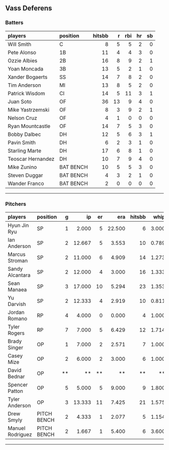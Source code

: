 ## Vass Deferens

### Batters

 
|players           |position  | hitsbb|  r| rbi| hr| sb| 
|:-----------------|:---------|------:|--:|---:|--:|--:| 
|Will Smith        |C         |      8|  5|   5|  2|  0| 
|Pete Alonso       |1B        |     11|  4|   4|  3|  0| 
|Ozzie Albies      |2B        |     16|  8|   9|  2|  1| 
|Yoan Moncada      |3B        |     13|  5|   2|  1|  0| 
|Xander Bogaerts   |SS        |     14|  7|   8|  2|  0| 
|Tim Anderson      |MI        |     13|  8|   5|  2|  0| 
|Patrick Wisdom    |CI        |     14|  5|  11|  3|  1| 
|Juan Soto         |OF        |     36| 13|   9|  4|  0| 
|Mike Yastrzemski  |OF        |      8|  3|   9|  2|  1| 
|Nelson Cruz       |OF        |      4|  1|   0|  0|  0| 
|Ryan Mountcastle  |OF        |     14|  7|   5|  3|  0| 
|Bobby Dalbec      |DH        |     12|  5|   6|  3|  1| 
|Pavin Smith       |DH        |      6|  2|   3|  1|  0| 
|Starling Marte    |DH        |     17|  6|   8|  1|  0| 
|Teoscar Hernandez |DH        |     10|  7|   9|  4|  0| 
|Mike Zunino       |BAT BENCH |     10|  5|   5|  3|  0| 
|Steven Duggar     |BAT BENCH |      4|  3|   2|  1|  0| 
|Wander Franco     |BAT BENCH |      2|  0|   0|  0|  0| 


* * *

### Pitchers

 
|players          |position    |  g|     ip| er|    era| hitsbb|  whip| so|  w| sv| 
|:----------------|:-----------|--:|------:|--:|------:|------:|-----:|--:|--:|--:| 
|Hyun Jin Ryu     |SP          |  1|  2.000|  5| 22.500|      6| 3.000|  2|  0|  0| 
|Ian Anderson     |SP          |  2| 12.667|  5|  3.553|     10| 0.789| 15|  1|  0| 
|Marcus Stroman   |SP          |  2| 11.000|  6|  4.909|     14| 1.273| 11|  0|  0| 
|Sandy Alcantara  |SP          |  2| 12.000|  4|  3.000|     16| 1.333| 10|  0|  0| 
|Sean Manaea      |SP          |  3| 17.000| 10|  5.294|     23| 1.353| 14|  1|  0| 
|Yu Darvish       |SP          |  2| 12.333|  4|  2.919|     10| 0.811| 16|  0|  0| 
|Jordan Romano    |RP          |  4|  4.000|  0|  0.000|      4| 1.000|  6|  0|  3| 
|Tyler Rogers     |RP          |  7|  7.000|  5|  6.429|     12| 1.714|  4|  0|  1| 
|Brady Singer     |OP          |  1|  7.000|  2|  2.571|      7| 1.000|  7|  1|  0| 
|Casey Mize       |OP          |  2|  6.000|  2|  3.000|      6| 1.000|  6|  0|  0| 
|David Bednar     |OP          | **|     **| **|     **|     **|    **| **| **| **| 
|Spencer Patton   |OP          |  5|  5.000|  5|  9.000|      9| 1.800|  6|  0|  0| 
|Tyler Anderson   |OP          |  3| 13.333| 11|  7.425|     21| 1.575| 12|  1|  0| 
|Drew Smyly       |PITCH BENCH |  2|  4.333|  1|  2.077|      5| 1.154|  4|  1|  0| 
|Manuel Rodriguez |PITCH BENCH |  2|  1.667|  1|  5.400|      6| 3.600|  1|  0|  0| 


* * *



